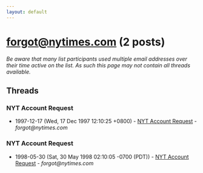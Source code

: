 ```yaml
---
layout: default
---
```


# forgot@nytimes.com (2 posts)

_Be aware that many list participants used multiple email addresses over their time active on the list. As such this page may not contain all threads available._

## Threads

### NYT Account Request
+ 1997-12-17 (Wed, 17 Dec 1997 12:10:25 +0800) - [NYT Account Request](/archive/1997/12/b802753d2b275e5f818938da17653afc55abd89077360beeb61d0cd0345da8f2) - _forgot@nytimes.com_

### NYT Account Request
+ 1998-05-30 (Sat, 30 May 1998 02:10:05 -0700 (PDT)) - [NYT Account Request](/archive/1998/05/36454ecd4ef9b2b45c5dab4f13f65cfe9f06d51cd819dbced4c89b60818fbbee) - _forgot@nytimes.com_

